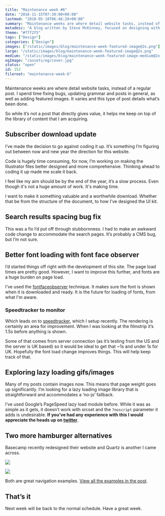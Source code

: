 ```yaml
---
title: "Maintenance week #6"
date: "2016-11-15T07:30:00+00:00"
lastmod: "2018-05-18T06:46:20+00:00"
summary: "Maintenance weeks are where detail website tasks, instead of a regular post. I spend time fixing bugs, updating grammar and posts in general, as well as adding featured images. It varies and this type of post details what’s been done."
metadesc: "A blog written by Steve McKinney, focused on designing with Illustrator and writing maintainable CSS."
theme: "#f7f2f5"
tags: ["Design"]
categories: ["Design"]
images: ["/static/images/blog/maintenance-week-featured-image@2x.png"]
large: "/static/images/blog/maintenance-week-featured-image@2x.png"
medium: "/static/images/blog/maintenance-week-featured-image-medium@2x.png"
ogImage: "/assets/og/cover.jpg"
status: "open"
id: 152
fileroot: "maintenance-week-6"
---
```


Maintenance weeks are where detail website tasks, instead of a regular post. I spend time fixing bugs, updating grammar and posts in general, as well as adding featured images. It varies and this type of post details what’s been done.

So while it’s not a post that directly gives value, it helps me keep on top of the library of content that I am acquiring.

## Subscriber download update
I’ve made the decision to go against coding it up. It’s something I’m figuring out between now and new year the direction for this website.

Code is hugely time consuming, for now, I’m working on making the Illustrator files better designed and more comprehensive. Thinking ahead to coding it up made me scale it back.

I feel like my aim should be by the end of the year, it’s a slow process. Even though it's not a huge amount of work. It's making time.

I want to make it something valuable and a worthwhile download. Whether that be from the structure of the document, to how I've designed the UI kit. 

## Search results spacing bug fix
This was a fix I’d put off through stubbornness. I had to make an awkward code change to accommodate the search pages. It’s probably a CMS bug, but I’m not sure.

## Better font loading with font face observer
I’d started things off right with the development of this site. The page load times are pretty good. However, I want to improve this further, and fonts are a huge burden on page load.

I've used the [fontfaceobserver](http://fontfaceobserver.com) technique. It makes sure the font is shown when it is downloaded and ready. It is the future for loading of fonts, from what I'm aware.

### Speedtracker to monitor
Which leads on to [speedtracker](https://stevemckinney.github.io/speedtracker/), which I setup recently. The rendering is certainly an area for improvement. When I was looking at the filmstrip it’s 1.5s before anything is shown.

Some of that comes from server connection (as it’s testing from the US and the server is UK based) so it would be ideal to get that ~1s and under 1s for UK. Hopefully the font load change improves things. This will help keep track of that.

## Exploring lazy loading gifs/images
Many of my posts contain images now. This means that page weight goes up significantly. I’m looking for a lazy loading image library that is straightforward and accommodates a ‘no-js’ fallback. 

I’ve used Google’s PageSpeed lazy load module before. While it was as simple as it gets, it doesn’t work with srcset and the `?noscript` parameter it adds is undesirable. **If you’ve had any experience with this I would appreciate the heads up on [twitter](https://twitter.com/irsteve)**.

## Two more hamburger alternatives
Basecamp recently redesigned their website and Quartz is another I came across.

[<Image src="/images/blog/bottom-nav-basecamp.jpg" width={960} height={832} />](https://basecamp.com)

[<Image src="/images/blog/bottom-nav-quartz.jpg" width={960} height={832} />](http://qz.com)

Both are great navigation examples. [View all the examples in the post](/blog/websites-using-alternatives-to-the-hamburger).

## That’s it
Next week will be back to the normal schedule. Have a great week.
